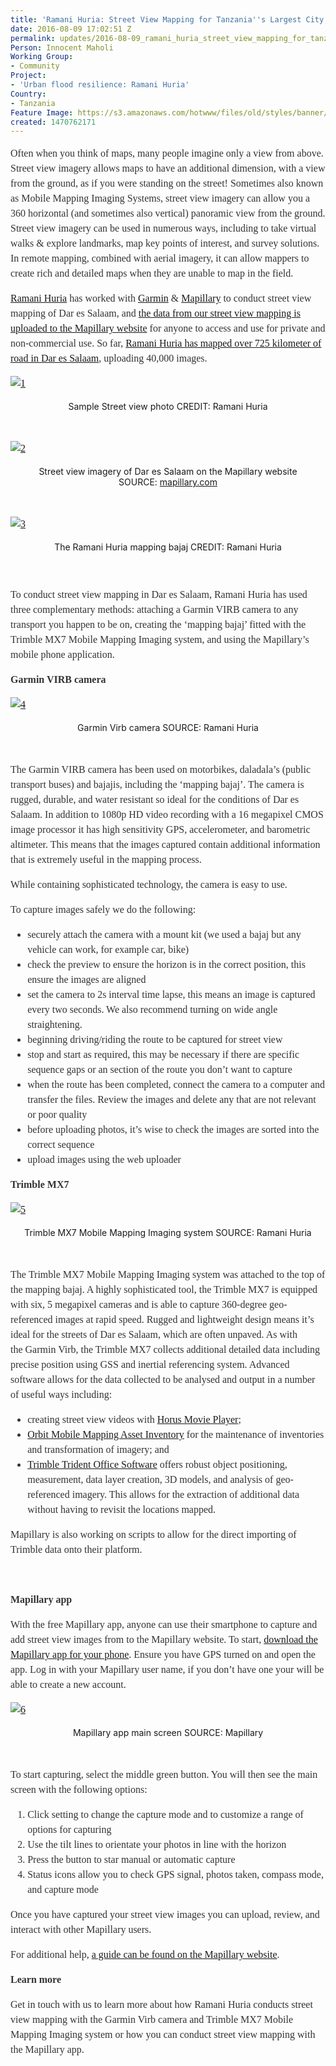 ```yaml
---
title: 'Ramani Huria: Street View Mapping for Tanzania''s Largest City'
date: 2016-08-09 17:02:51 Z
permalink: updates/2016-08-09_ramani_huria_street_view_mapping_for_tanzania's_largest_city
Person: Innocent Maholi
Working Group:
- Community
Project:
- 'Urban flood resilience: Ramani Huria'
Country:
- Tanzania
Feature Image: https://s3.amazonaws.com/hotwww/files/old/styles/banner/public/20684152284_c282fe75f0_o.jpg
created: 1470762171
---
```


<p style="color: #333333; font-family: Georgia, 'Times New Roman', 'Bitstream Charter', Times, serif; font-size: 16px; font-style: normal; font-variant-ligatures: normal; font-variant-caps: normal; font-weight: normal; line-height: 24px;">Often when you think of maps, many people imagine only a view from above. Street view imagery allows maps to have an additional dimension, with a view from the ground, as if you were standing on the street! Sometimes also known as Mobile Mapping Imaging Systems, street view imagery can allow you a 360 horizontal (and sometimes also vertical) panoramic view from the ground. Street view imagery can be used in numerous ways, including to take virtual walks &amp; explore landmarks, map key points of interest, and survey solutions. In remote mapping, combined with aerial imagery, it can allow mappers to create rich and detailed maps when they are unable to map in the field.</p><p style="color: #333333; font-family: Georgia, 'Times New Roman', 'Bitstream Charter', Times, serif; font-size: 16px; font-style: normal; font-variant-ligatures: normal; font-variant-caps: normal; font-weight: normal; line-height: 24px;"><span style="font-weight: 400;"><a href="http://ramanihuria.org/">Ramani Huria</a> has worked with <a href="http://www.garmin.com/en-US/">Garmin</a> &amp; <a href="https://www.mapillary.com/">Mapillary</a> to conduct street view mapping&nbsp;of Dar es Salaam, and&nbsp;</span><a href="https://www.mapillary.com/map/search/-6.797657616930707/39.26227916574675/12">the data from our street view mapping is uploaded to the Mapillary website</a><span style="font-weight: 400;">&nbsp;for anyone to access and use for private and non-commercial use. So far,&nbsp;</span><a href="http://www.mapillary.com/profile/ramanihuria">Ramani Huria has mapped over 725 kilometer of road in Dar es Salaam</a><span style="font-weight: 400;">, uploading 40,000 images.</span></p><p style="color: #333333; font-family: Georgia, 'Times New Roman', 'Bitstream Charter', Times, serif; font-size: 16px; font-style: normal; font-variant-ligatures: normal; font-variant-caps: normal; font-weight: normal; line-height: 24px;"><a href="http://ramanihuria.org/wp-content/uploads/2016/08/1.jpg"><img class="aligncenter wp-image-1173 size-full" style="display: block; margin-left: auto; margin-right: auto;" src="http://ramanihuria.org/wp-content/uploads/2016/08/1.jpg" alt="1" style="width:677px;height:508px"></a></p><p style="text-align: center;"><span style="font-weight: 400;">Sample Street view photo</span>&nbsp;<span style="font-weight: 400;">CREDIT: Ramani Huria</span></p><p style="text-align: center;">&nbsp;</p><p style="color: #333333; font-family: Georgia, 'Times New Roman', 'Bitstream Charter', Times, serif; font-size: 16px; font-style: normal; font-variant-ligatures: normal; font-variant-caps: normal; font-weight: normal; line-height: 24px;"><a href="http://ramanihuria.org/wp-content/uploads/2016/08/2.jpg"><img class="wp-image-1174 size-full aligncenter" style="display: block; margin-left: auto; margin-right: auto;" src="http://ramanihuria.org/wp-content/uploads/2016/08/2.jpg" alt="2" style="width:734px;height:359px"></a></p><p style="text-align: center;"><span style="font-weight: 400;">Street view imagery of Dar es Salaam on the Mapillary website SOURCE:&nbsp;</span><a href="https://www.mapillary.com/app/user/ramanihuria?lat=-6.816634879348058&amp;lng=39.23677470981207&amp;z=11.354646929591091">mapillary.com</a></p><p style="text-align: center;">&nbsp;</p><p style="color: #333333; font-family: Georgia, 'Times New Roman', 'Bitstream Charter', Times, serif; font-size: 16px; font-style: normal; font-variant-ligatures: normal; font-variant-caps: normal; font-weight: normal; line-height: 24px;"><a href="http://ramanihuria.org/wp-content/uploads/2016/08/3.jpg"><img class="wp-image-1175 size-full aligncenter" style="display: block; margin-left: auto; margin-right: auto;" src="http://ramanihuria.org/wp-content/uploads/2016/08/3.jpg" alt="3" style="width:674px;height:337px"></a></p><p style="text-align: center;"><span style="font-weight: 400;">The Ramani Huria mapping bajaj CREDIT: Ramani Huria</span></p><p style="color: #333333; font-family: Georgia, 'Times New Roman', 'Bitstream Charter', Times, serif; font-size: 16px; font-style: normal; font-variant-ligatures: normal; font-variant-caps: normal; font-weight: normal; line-height: 24px;">&nbsp;</p><p style="color: #333333; font-family: Georgia, 'Times New Roman', 'Bitstream Charter', Times, serif; font-size: 16px; font-style: normal; font-variant-ligatures: normal; font-variant-caps: normal; font-weight: normal; line-height: 24px;"><span style="font-weight: 400;">To conduct street view mapping in Dar es Salaam, Ramani Huria has used three complementary methods: attaching a Garmin VIRB camera to any transport you happen to be on, creating the ‘mapping bajaj’ fitted with the Trimble MX7 Mobile Mapping Imaging system, and using the Mapillary’s mobile phone application.</span></p><p style="color: #333333; font-family: Georgia, 'Times New Roman', 'Bitstream Charter', Times, serif; font-size: 16px; font-style: normal; font-variant-ligatures: normal; font-variant-caps: normal; font-weight: normal; line-height: 24px;"><strong style="font-weight: bold !important;">Garmin VIRB camera</strong></p><p style="color: #333333; font-family: Georgia, 'Times New Roman', 'Bitstream Charter', Times, serif; font-size: 16px; font-style: normal; font-variant-ligatures: normal; font-variant-caps: normal; font-weight: normal; line-height: 24px;"><a href="http://ramanihuria.org/wp-content/uploads/2016/08/4.jpg"><img class="wp-image-1176 size-full aligncenter" style="display: block; margin-left: auto; margin-right: auto;" src="http://ramanihuria.org/wp-content/uploads/2016/08/4.jpg" alt="4" style="width:676px;height:477px"></a></p><p style="text-align: center;"><span style="font-weight: 400;">Garmin Virb camera SOURCE: Ramani Huria</span></p><p style="text-align: center;">&nbsp;</p><p style="color: #333333; font-family: Georgia, 'Times New Roman', 'Bitstream Charter', Times, serif; font-size: 16px; font-style: normal; font-variant-ligatures: normal; font-variant-caps: normal; font-weight: normal; line-height: 24px;"><span style="font-weight: 400;">The Garmin VIRB camera has been used on motorbikes, daladala’s (public transport buses) and bajajis, including the ‘mapping bajaj’. The camera is rugged, durable, and water resistant so ideal for the conditions of Dar es Salaam. In addition to 1080p HD video recording with a 16 megapixel CMOS image processor it has high sensitivity GPS, accelerometer, and barometric altimeter. This means that the images captured contain additional information that is extremely useful in the mapping process.</span></p><p style="color: #333333; font-family: Georgia, 'Times New Roman', 'Bitstream Charter', Times, serif; font-size: 16px; font-style: normal; font-variant-ligatures: normal; font-variant-caps: normal; font-weight: normal; line-height: 24px;"><span style="font-weight: 400;">While containing sophisticated technology, the camera is easy to use.</span></p><p style="color: #333333; font-family: Georgia, 'Times New Roman', 'Bitstream Charter', Times, serif; font-size: 16px; font-style: normal; font-variant-ligatures: normal; font-variant-caps: normal; font-weight: normal; line-height: 24px;"><span style="font-weight: 400;">To capture images safely we do the following:</span></p><ul style="color: #333333; font-family: Georgia, 'Times New Roman', 'Bitstream Charter', Times, serif; font-size: 16px; font-style: normal; font-variant-ligatures: normal; font-variant-caps: normal; font-weight: normal; line-height: 24px;"><li style="font-weight: 400;"><span style="font-weight: 400;">securely attach the camera with a mount kit (we used a bajaj but any vehicle can work, for example car, bike)</span></li><li style="font-weight: 400;"><span style="font-weight: 400;">check the preview to ensure the horizon is in the correct position, this ensure the images are aligned</span></li><li style="font-weight: 400;"><span style="font-weight: 400;">set the camera to 2s interval time lapse, this means an image is captured every two seconds. We also recommend turning on wide angle straightening.</span></li><li style="font-weight: 400;"><span style="font-weight: 400;">beginning driving/riding the route to be captured for street view</span></li><li style="font-weight: 400;"><span style="font-weight: 400;">stop and start as required, this may be necessary if there are specific sequence gaps or an section of the route you don’t want to capture</span></li><li style="font-weight: 400;"><span style="font-weight: 400;">when the route has been completed, connect the camera to a computer and transfer the files. Review the images and delete any that are not relevant or poor quality</span></li><li style="font-weight: 400;"><span style="font-weight: 400;">before uploading photos, it’s wise to check the images are sorted into the correct sequence</span></li><li style="font-weight: 400;"><span style="font-weight: 400;">upload images using the web uploader</span></li></ul><p style="color: #333333; font-family: Georgia, 'Times New Roman', 'Bitstream Charter', Times, serif; font-size: 16px; font-style: normal; font-variant-ligatures: normal; font-variant-caps: normal; font-weight: normal; line-height: 24px;"><strong style="font-weight: bold !important;">Trimble MX7</strong></p><p style="color: #333333; font-family: Georgia, 'Times New Roman', 'Bitstream Charter', Times, serif; font-size: 16px; font-style: normal; font-variant-ligatures: normal; font-variant-caps: normal; font-weight: normal; line-height: 24px;"><a href="http://ramanihuria.org/wp-content/uploads/2016/08/5.jpg"><img class="aligncenter wp-image-1177 " style="display: block; margin-left: auto; margin-right: auto;" src="http://ramanihuria.org/wp-content/uploads/2016/08/5.jpg" alt="5" style="width:370px;height:555px"></a></p><p style="text-align: center;"><span style="font-weight: 400;">Trimble MX7&nbsp;</span><span style="font-weight: 400;">Mobile Mapping Imaging system SOURCE: Ramani Huria</span></p><p style="text-align: center;">&nbsp;</p><p style="color: #333333; font-family: Georgia, 'Times New Roman', 'Bitstream Charter', Times, serif; font-size: 16px; font-style: normal; font-variant-ligatures: normal; font-variant-caps: normal; font-weight: normal; line-height: 24px;"><span style="font-weight: 400;">The</span><span style="font-weight: 400;">&nbsp;Trimble MX7&nbsp;</span><span style="font-weight: 400;">Mobile Mapping Imaging system was attached to the top of the mapping bajaj. A highly sophisticated tool, the Trimble MX7 is equipped with six, 5 megapixel cameras and is able to capture 360-degree geo-referenced images at rapid speed. Rugged and lightweight design means it’s ideal for the streets of Dar es Salaam, which are often unpaved. As with the&nbsp;</span><span style="font-weight: 400;">Garmin Virb, the Trimble MX7 collects additional detailed data including precise position using GSS and inertial referencing system. Advanced software allows for the data collected to be analysed and output in a number of useful ways including:</span></p><ul style="color: #333333; font-family: Georgia, 'Times New Roman', 'Bitstream Charter', Times, serif; font-size: 16px; font-style: normal; font-variant-ligatures: normal; font-variant-caps: normal; font-weight: normal; line-height: 24px;"><li style="font-weight: 400;"><span style="font-weight: 400;">creating street view videos with&nbsp;</span><a href="http://horus.nu/">Horus Movie Player</a><span style="font-weight: 400;">;</span></li><li style="font-weight: 400;"><a href="http://www.orbitgis.com/products/orbit-mobile-mapping-asset-inventory">Orbit Mobile Mapping Asset Inventory</a><span style="font-weight: 400;">&nbsp;for the maintenance of inventories and transformation of imagery; and</span></li><li style="font-weight: 400;"><a href="http://www.trimble.com/imaging/trident.aspx?tab=Trident_Imaging_Hub">Trimble Trident Office Software</a><span style="font-weight: 400;">&nbsp;offers robust object positioning, measurement, data layer creation, 3D models, and analysis of geo-referenced imagery. This allows for the extraction of additional data without having to revisit the locations mapped.</span></li></ul><p style="color: #333333; font-family: Georgia, 'Times New Roman', 'Bitstream Charter', Times, serif; font-size: 16px; font-style: normal; font-variant-ligatures: normal; font-variant-caps: normal; font-weight: normal; line-height: 24px;"><span style="font-weight: 400;">Mapillary is also working on scripts to allow for the direct importing of Trimble data onto their platform.</span></p><p style="color: #333333; font-family: Georgia, 'Times New Roman', 'Bitstream Charter', Times, serif; font-size: 16px; font-style: normal; font-variant-ligatures: normal; font-variant-caps: normal; font-weight: normal; line-height: 24px;">&nbsp;</p><p style="color: #333333; font-family: Georgia, 'Times New Roman', 'Bitstream Charter', Times, serif; font-size: 16px; font-style: normal; font-variant-ligatures: normal; font-variant-caps: normal; font-weight: normal; line-height: 24px;"><strong style="font-weight: bold !important;">Mapillary app</strong></p><p style="color: #333333; font-family: Georgia, 'Times New Roman', 'Bitstream Charter', Times, serif; font-size: 16px; font-style: normal; font-variant-ligatures: normal; font-variant-caps: normal; font-weight: normal; line-height: 24px;"><span style="font-weight: 400;">With the free Mapillary app, anyone can use their smartphone to capture and add street view images from to the Mapillary website. To start,&nbsp;</span><a href="https://www.mapillary.com/using.html">download the Mapillary app for your phone</a><span style="font-weight: 400;">. Ensure you have GPS turned on and open the app. Log in with your Mapillary user name, if you don’t have one your will be able to create a new account.</span></p><p style="color: #333333; font-family: Georgia, 'Times New Roman', 'Bitstream Charter', Times, serif; font-size: 16px; font-style: normal; font-variant-ligatures: normal; font-variant-caps: normal; font-weight: normal; line-height: 24px;"><a href="http://ramanihuria.org/wp-content/uploads/2016/08/6.jpg"><img class="wp-image-1178 size-full aligncenter" style="display: block; margin-left: auto; margin-right: auto;" src="http://ramanihuria.org/wp-content/uploads/2016/08/6.jpg" alt="6" style="width:752px;height:423px"></a></p><p style="text-align: center;"><span style="font-weight: 400;">Mapillary app main screen SOURCE: Mapillary</span></p><p style="text-align: center;">&nbsp;</p><p style="color: #333333; font-family: Georgia, 'Times New Roman', 'Bitstream Charter', Times, serif; font-size: 16px; font-style: normal; font-variant-ligatures: normal; font-variant-caps: normal; font-weight: normal; line-height: 24px;"><span style="font-weight: 400;">To start capturing, select the middle green button. You will then see the main screen with the following options:</span></p><ol style="color: #333333; font-family: Georgia, 'Times New Roman', 'Bitstream Charter', Times, serif; font-size: 16px; font-style: normal; font-variant-ligatures: normal; font-variant-caps: normal; font-weight: normal; line-height: 24px;"><li style="font-weight: 400;"><span style="font-weight: 400;">Click setting to change the capture mode and to customize a range of options for capturing</span></li><li style="font-weight: 400;"><span style="font-weight: 400;">Use the tilt lines to orientate your photos in line with the horizon</span></li><li style="font-weight: 400;"><span style="font-weight: 400;">Press the button to star manual or automatic capture</span></li><li style="font-weight: 400;"><span style="font-weight: 400;">Status icons allow you to check GPS signal, photos taken, compass mode, and capture mode</span></li></ol><p style="color: #333333; font-family: Georgia, 'Times New Roman', 'Bitstream Charter', Times, serif; font-size: 16px; font-style: normal; font-variant-ligatures: normal; font-variant-caps: normal; font-weight: normal; line-height: 24px;"><span style="font-weight: 400;">Once you have captured your street view images you can upload, review, and interact with other Mapillary users.</span></p><p style="color: #333333; font-family: Georgia, 'Times New Roman', 'Bitstream Charter', Times, serif; font-size: 16px; font-style: normal; font-variant-ligatures: normal; font-variant-caps: normal; font-weight: normal; line-height: 24px;"><span style="font-weight: 400;">For additional help,&nbsp;</span><a href="https://www.mapillary.com/map/help">a guide can be found on the Mapillary website</a><span style="font-weight: 400;">.</span></p><p style="color: #333333; font-family: Georgia, 'Times New Roman', 'Bitstream Charter', Times, serif; font-size: 16px; font-style: normal; font-variant-ligatures: normal; font-variant-caps: normal; font-weight: normal; line-height: 24px;"><strong style="font-weight: bold !important;">Learn more</strong></p><p style="color: #333333; font-family: Georgia, 'Times New Roman', 'Bitstream Charter', Times, serif; font-size: 16px; font-style: normal; font-variant-ligatures: normal; font-variant-caps: normal; font-weight: normal; line-height: 24px;"><span style="font-weight: 400;">Get in touch with us to learn more about how Ramani Huria conducts street view mapping with the&nbsp;</span><span style="font-weight: 400;">Garmin Virb camera and Trimble MX7 Mobile Mapping Imaging system or how you can conduct street view mapping with the Mapillary app.</span></p>

